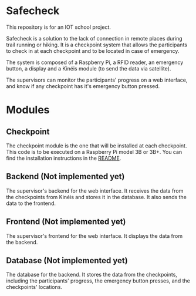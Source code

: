 # Safecheck

This repository is for an IOT school project.

Safecheck is a solution to the lack of connection in remote places during
trail running or hiking. It is a checkpoint system that allows the participants
to check in at each checkpoint and to be located in case of emergency.

The system is composed of a Raspberry Pi, a RFID reader, an emergency button,
a display and a Kinéis module (to send the data via satellite).

The supervisors can monitor the participants' progress on a web interface,
and know if any checkpoint has it's emergency button pressed.

# Modules

## Checkpoint

The checkpoint module is the one that will be installed at each checkpoint.
This code is to be executed on a Raspberry Pi model 3B or 3B+.
You can find the installation instructions in the [README](./checkpoint/README.md).

## Backend (Not implemented yet)

The supervisor's backend for the web interface.
It receives the data from the checkpoints from Kinéis and stores it in the database.
It also sends the data to the frontend.

## Frontend (Not implemented yet)

The supervisor's frontend for the web interface.
It displays the data from the backend.

## Database (Not implemented yet)

The database for the backend.
It stores the data from the checkpoints, including the participants' progress,
the emergency button presses, and the checkpoints' locations.
